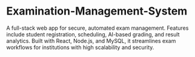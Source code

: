 # Examination-Management-System
A full-stack web app for secure, automated exam management. Features include student registration, scheduling, AI-based grading, and result analytics. Built with React, Node.js, and MySQL, it streamlines exam workflows for institutions with high scalability and security.
